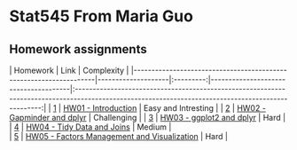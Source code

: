 # Stat545 From Maria Guo

Homework assignments
--------------------

| Homework                                                          | Link                                 |                                                                     Complexity                                                              |
|-------------------------------------------------------------------|--------------------|:---------:|--------------------------------------|:--------------------------------------------------------------------------------------------------------------------------------------------------:|
| [1](http://stat545.com/hw01_edit-README.html)                     | [HW01 -  Introduction](https://github.com/Maria815/STAT545-hw01-guo-maria/blob/master/hw01_gapminder.md) |   Easy and Intresting  |
| [2](http://stat545.com/hw02_explore-gapminder-dplyr.html)         | [HW02 - Gapminder and dplyr](https://github.com/Maria815/STAT545-hw-Guo-Maria/blob/master/hw02/hw2_for_new_repo.md) |    Challenging   |
| [3](http://stat545.com/hw03_dplyr-and-more-ggplot2.html)          | [HW03 - ggplot2 and dplyr](https://github.com/Maria815/STAT545-hw-Guo-Maria/blob/master/hw03/hw03.md) |     Hard   |  
| [4](http://stat545.com/hw04_tidy-data-joins.html)                 | [HW04 - Tidy Data and Joins](https://github.com/Maria815/STAT545-hw-Guo-Maria/blob/master/hw04/hw04.md) |     Medium   |   
| [5](http://stat545.com/hw05_factor-figure-boss-repo-hygiene.html) | [HW05 - Factors Management and Visualization](https://github.com/Maria815/STAT545-hw-Guo-Maria/blob/master/hw05/hw05.md) |   Hard   |                                     
